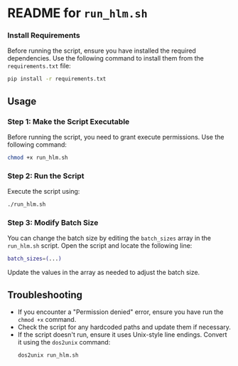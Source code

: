 # README for `run_hlm.sh`
### Install Requirements
Before running the script, ensure you have installed the required dependencies. Use the following command to install them from the `requirements.txt` file:
```bash
pip install -r requirements.txt
```
## Usage

### Step 1: Make the Script Executable
Before running the script, you need to grant execute permissions. Use the following command:
```bash
chmod +x run_hlm.sh
```

### Step 2: Run the Script
Execute the script using:
```bash
./run_hlm.sh
```
### Step 3: Modify Batch Size
You can change the batch size by editing the `batch_sizes` array in the `run_hlm.sh` script. Open the script and locate the following line:
```bash
batch_sizes=(...)
```
Update the values in the array as needed to adjust the batch size.

## Troubleshooting
- If you encounter a "Permission denied" error, ensure you have run the `chmod +x` command.
- Check the script for any hardcoded paths and update them if necessary.
- If the script doesn't run, ensure it uses Unix-style line endings. Convert it using the `dos2unix` command:
    ```bash
    dos2unix run_hlm.sh
    ```
